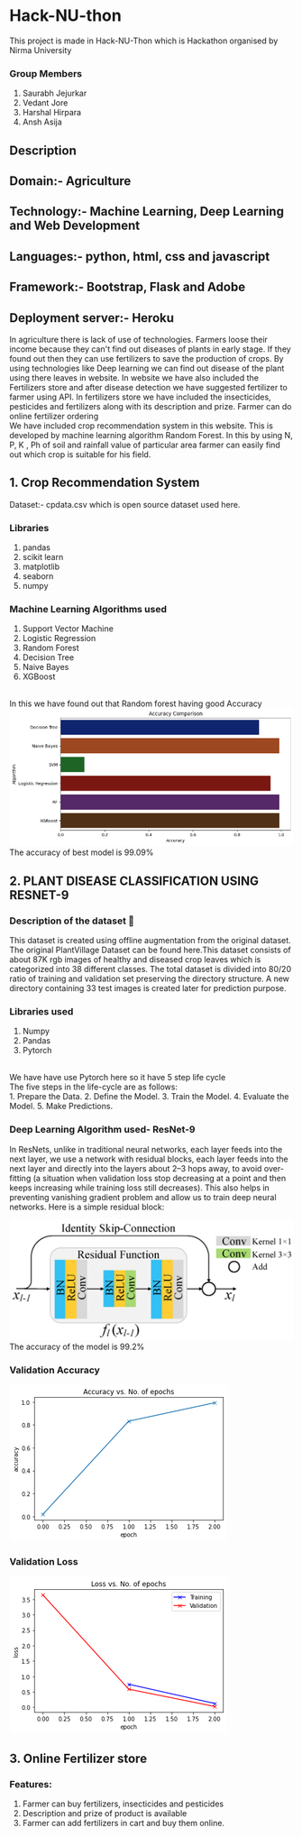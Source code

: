 # Hack-NU-thon
This project is made in Hack-NU-Thon  which is Hackathon organised by Nirma University

### Group Members
1. Saurabh Jejurkar
2. Vedant Jore
3. Harshal Hirpara
4. Ansh Asija

## Description

## Domain:- Agriculture
## Technology:- Machine Learning, Deep Learning and Web Development
## Languages:- python, html, css and javascript
## Framework:- Bootstrap, Flask and Adobe
## Deployment server:- Heroku

In agriculture there is lack of use of technologies. Farmers loose their income because they can't find out diseases of plants in early stage. If they found out then they can use fertilizers to save the production of crops. By using technologies like Deep learning we can find out disease of the plant using there leaves in website. In website we have also included the Fertilizers store and after disease detection we have suggested fertilizer to farmer using API. In fertilizers store we have included the insecticides, pesticides and fertilizers along with its description and prize. Farmer can do online fertilizer ordering
<br/>
We have included crop recommendation system in this website. This is developed by machine learning algorithm Random Forest. In this by using N, P, K , Ph of soil and rainfall value of particular area farmer can easily find out which crop is suitable for his field.

## 1. Crop Recommendation System
Dataset:- cpdata.csv which is open source dataset used here.
### Libraries
1. pandas
2. scikit learn
3. matplotlib
4. seaborn
5. numpy
### Machine Learning Algorithms used
1. Support Vector Machine
2. Logistic Regression
3. Random Forest 
4. Decision Tree
5. Naive Bayes
6. XGBoost
<br/>
In this we have found out that Random forest having good Accuracy
<br/>

<img src="/app/static/images/HACKNUTHON1.png" alt=""/>
<br/>
The accuracy of best model is 99.09%
<br/>

## 2. PLANT DISEASE CLASSIFICATION USING RESNET-9 
### **Description of the dataset 📝**
This dataset is created using offline augmentation from the original dataset. The original PlantVillage Dataset can be found here.This dataset consists of about 87K rgb images of healthy and diseased crop leaves which is categorized into 38 different classes. The total dataset is divided into 80/20 ratio of training and validation set preserving the directory structure. A new directory containing 33 test images is created later for prediction purpose.<br/>
### Libraries used
1. Numpy
2. Pandas 
3. Pytorch
<br/>
We have have use Pytorch here so it have 5 step life cycle<br/>
The five steps in the life-cycle are as follows:<br/>
1. Prepare the Data.
2. Define the Model.
3. Train the Model.
4. Evaluate the Model.
5. Make Predictions.

### Deep Learning Algorithm used- ResNet-9
In ResNets, unlike in traditional neural networks, each layer feeds into the next layer, we use a network with residual blocks, each layer feeds into the next layer and directly into the layers about 2–3 hops away, to avoid over-fitting (a situation when validation loss stop decreasing at a point and then keeps increasing while training loss still decreases). This also helps in preventing vanishing gradient problem and allow us to train deep neural networks. Here is a simple residual block:
<br/>

<img src="/app/static/images/HACKNUTHON2.png" alt=""/>
<br/>
The accuracy of the model is 99.2%

### Validation Accuracy


<img src="/app/static/images/HACKNUTHON3.png" alt=""/>

### Validation Loss


<img src="/app/static/images/HACKNUTHON4.png" alt=""/>
<br/>

## 3. Online Fertilizer store
### Features:
1. Farmer can buy fertilizers, insecticides and pesticides
2. Description and prize of product is available
3. Farmer can add fertilizers in cart and buy them online.






